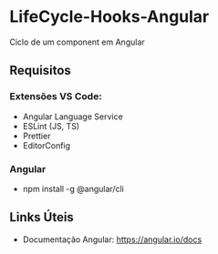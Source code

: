# LifeCycle-Hooks-Angular
Ciclo de um component em Angular

## Requisitos
### Extensões VS Code:
- Angular Language Service
- ESLint (JS, TS)
- Prettier
- EditorConfig

### Angular
- npm install -g @angular/cli

## Links Úteis
- Documentação Angular: https://angular.io/docs
  
